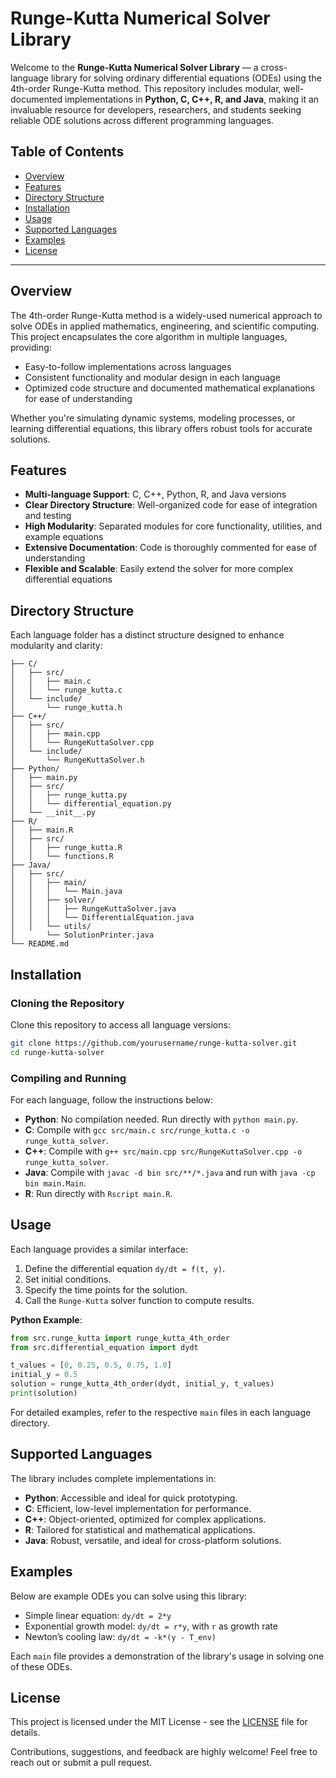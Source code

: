 
# Runge-Kutta Numerical Solver Library

Welcome to the **Runge-Kutta Numerical Solver Library** — a cross-language library for solving ordinary differential equations (ODEs) using the 4th-order Runge-Kutta method. This repository includes modular, well-documented implementations in **Python, C, C++, R, and Java**, making it an invaluable resource for developers, researchers, and students seeking reliable ODE solutions across different programming languages.

## Table of Contents
- [Overview](#overview)
- [Features](#features)
- [Directory Structure](#directory-structure)
- [Installation](#installation)
- [Usage](#usage)
- [Supported Languages](#supported-languages)
- [Examples](#examples)
- [License](#license)

---

## Overview

The 4th-order Runge-Kutta method is a widely-used numerical approach to solve ODEs in applied mathematics, engineering, and scientific computing. This project encapsulates the core algorithm in multiple languages, providing:
- Easy-to-follow implementations across languages
- Consistent functionality and modular design in each language
- Optimized code structure and documented mathematical explanations for ease of understanding

Whether you're simulating dynamic systems, modeling processes, or learning differential equations, this library offers robust tools for accurate solutions.

## Features

- **Multi-language Support**: C, C++, Python, R, and Java versions
- **Clear Directory Structure**: Well-organized code for ease of integration and testing
- **High Modularity**: Separated modules for core functionality, utilities, and example equations
- **Extensive Documentation**: Code is thoroughly commented for ease of understanding
- **Flexible and Scalable**: Easily extend the solver for more complex differential equations

## Directory Structure

Each language folder has a distinct structure designed to enhance modularity and clarity:

```plaintext
├── C/
│   ├── src/
│   │   ├── main.c
│   │   └── runge_kutta.c
│   └── include/
│       └── runge_kutta.h
├── C++/
│   ├── src/
│   │   ├── main.cpp
│   │   └── RungeKuttaSolver.cpp
│   └── include/
│       └── RungeKuttaSolver.h
├── Python/
│   ├── main.py
│   ├── src/
│   │   ├── runge_kutta.py
│   │   └── differential_equation.py
│   └── __init__.py
├── R/
│   ├── main.R
│   ├── src/
│   │   ├── runge_kutta.R
│   │   └── functions.R
├── Java/
│   ├── src/
│   │   ├── main/
│   │   │   └── Main.java
│   │   ├── solver/
│   │   │   ├── RungeKuttaSolver.java
│   │   │   └── DifferentialEquation.java
│   │   └── utils/
│       └── SolutionPrinter.java
└── README.md
```

## Installation

### Cloning the Repository
Clone this repository to access all language versions:
```bash
git clone https://github.com/yourusername/runge-kutta-solver.git
cd runge-kutta-solver
```

### Compiling and Running
For each language, follow the instructions below:

- **Python**: No compilation needed. Run directly with `python main.py`.
- **C**: Compile with `gcc src/main.c src/runge_kutta.c -o runge_kutta_solver`.
- **C++**: Compile with `g++ src/main.cpp src/RungeKuttaSolver.cpp -o runge_kutta_solver`.
- **Java**: Compile with `javac -d bin src/**/*.java` and run with `java -cp bin main.Main`.
- **R**: Run directly with `Rscript main.R`.

## Usage

Each language provides a similar interface:
1. Define the differential equation `dy/dt = f(t, y)`.
2. Set initial conditions.
3. Specify the time points for the solution.
4. Call the `Runge-Kutta` solver function to compute results.

**Python Example**:
```python
from src.runge_kutta import runge_kutta_4th_order
from src.differential_equation import dydt

t_values = [0, 0.25, 0.5, 0.75, 1.0]
initial_y = 0.5
solution = runge_kutta_4th_order(dydt, initial_y, t_values)
print(solution)
```

For detailed examples, refer to the respective `main` files in each language directory.

## Supported Languages

The library includes complete implementations in:
- **Python**: Accessible and ideal for quick prototyping.
- **C**: Efficient, low-level implementation for performance.
- **C++**: Object-oriented, optimized for complex applications.
- **R**: Tailored for statistical and mathematical applications.
- **Java**: Robust, versatile, and ideal for cross-platform solutions.

## Examples

Below are example ODEs you can solve using this library:
- Simple linear equation: `dy/dt = 2*y`
- Exponential growth model: `dy/dt = r*y`, with `r` as growth rate
- Newton’s cooling law: `dy/dt = -k*(y - T_env)`

Each `main` file provides a demonstration of the library's usage in solving one of these ODEs.

## License

This project is licensed under the MIT License - see the [LICENSE](LICENSE) file for details.

Contributions, suggestions, and feedback are highly welcome! Feel free to reach out or submit a pull request.
